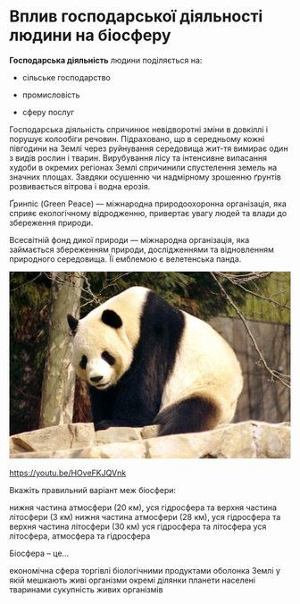 # Вплив господарської дiяльностi людини на бiосферу

**Господарська діяльність** людини поділяється на:

-   сільське господарство

-   промисловість

-   сферу послуг

Господарська діяльність спричинює невідворотні зміни в довкіллі і порушує колообіги речовин. Підраховано, що в середньому кожні півгодини на Землі через руйнування середовища жит-тя вимирає один з видів рослин і тварин. Вирубування лісу та інтенсивне випасання худоби в окремих регіонах Землі спричинили спустелення земель на значних площах. Завдяки осушенню чи надмірному зрошенню ґрунтів розвивається вітрова і водна ерозія.

<span class="p1">Ґринпіс</span> (Green Peace) — міжнародна природоохоронна організація, яка сприяє екологічному відродженню, привертає увагу людей та влади до збереження природи.

<span class="p1">Всесвітній фонд дикої природи</span> — міжнародна організація, яка займається збереженням природи, дослідженнями та відновленням природного середовища. Її емблемою є велетенська панда.

<div align="center">
<img src="2-1.jpg">
</div>

https://youtu.be/HOveFKJQVnk


<quiz>
<question>
<p>Вкажіть правильний варіант меж біосфери:</p>
<answer correct>нижня частина атмосфери (20 км), уся гідросфера та верхня частина літосфери (3 км)</answer> 
<answer>нижня частина атмосфери (28 км), уся гідросфера та верхня частина літосфери (30 км)</answer>
<answer>уся гідросфера та літосфера</answer>
<answer>уся літосфера, атмосфера та гідросфера</answer>
</question>

<question>
<p>Біосфера – це...</p>
<answer>економічна сфера торгівлі біологічними продуктами</answer>
<answer correct>оболонка Землі у якій мешкають живі організми</answer>
<answer>окремі ділянки планети населені тваринами</answer>
<answer>cукупність живих організмів</answer>
</question>
</quiz>
